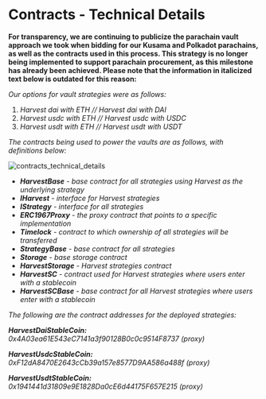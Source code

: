 # Contracts - Technical Details

**For transparency, we are continuing to publicize the parachain vault approach we took when bidding for our Kusama and 
Polkadot parachains, as well as the contracts used in this process. This strategy is no longer being implemented to 
support parachain procurement, as this milestone has already been achieved. Please note that the information in 
italicized text below is outdated for this reason:**

_Our options for vault strategies were as follows:_



1. _Harvest dai with ETH // Harvest dai with DAI_
2. _Harvest usdc with ETH // Harvest usdc with USDC_
3. _Harvest usdt with ETH // Harvest usdt with USDT_

_The contracts being used to power the vaults are as follows, with definitions below:_

![contracts_technical_details](./images-contracts-technical-details/contracts-technical-details.png)

* **_HarvestBase_** _- base contract for all strategies using Harvest as the underlying strategy_
* **_IHarvest_** _- interface for Harvest strategies_
* **_IStrategy_** _- interface for all strategies_
* **_ERC1967Proxy_** _- the proxy contract that points to a specific implementation_
* **_Timelock_** _- contract to which ownership of all strategies will be transferred_
* **_StrategyBase_** _- base contract for all strategies_
* **_Storage_** _- base storage contract_
* **_HarvestStorage_** _- Harvest strategies contract_
* **_HarvestSC_** _- contract used for Harvest strategies where users enter with a stablecoin_
* **_HarvestSCBase_** _- base contract for all Harvest strategies where users enter with a stablecoin_

_The following are the contract addresses for the deployed strategies:_

**_HarvestDaiStableCoin:_** _0x4A03ea61E543eC7141a3f90128B0c0c9514F8737 (proxy)_

**_HarvestUsdcStableCoin:_** _0xF12dA8470E2643cCb39a157e8577D9AA586a488f (proxy)_

**_HarvestUsdtStableCoin:_** _0x1941441d31809e9E1828Da0cE6d44175F657E215 (proxy)_